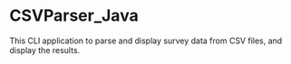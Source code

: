 # CSVParser_Java
This CLI application to parse and display survey data from CSV files, and display the results.
